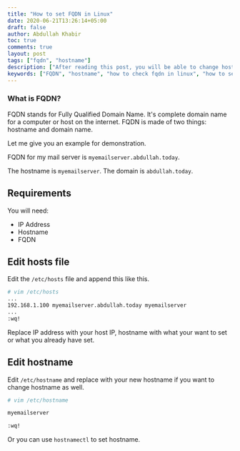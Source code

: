 ```yaml
---
title: "How to set FQDN in Linux"
date: 2020-06-21T13:26:14+05:00
draft: false
author: Abdullah Khabir
toc: true
comments: true
layout: post
tags: ["fqdn", "hostname"]
description: ["After reading this post, you will be able to change hostname and FQDN in linux"]
keywords: ["FQDN", "hostname", "how to check fqdn in linux", "how to set domain name in redhat linux 7", "how to set domain name in linux", "how to set domain name in linux centos 7", "ubuntu 18 04 set fqdn", "ubuntu 20 04 set fqdn", "hostnamectl fqdn", "ubuntu 20 04 set domain name", "hostname fqdn windows", "ubuntu 18.04 fully qualified domain name", "change fqdn windows server 2016", "digitalocean fqdn", "how to create fqdn in windows server 2016", "hostname: the specified hostname is invalid", "fqdn ubuntu 16", "how to add fqdn in ubuntu", "how to setup fqdn", "set full hostname", "raspbian set fqdn", "linux set hostname centos 7", "how to change hostname in linux redhat 7", "hostnamectl set hostname", "how to change hostname in linux redhat 6", "linux change hostname without reboot", "how to change localhost name in linux", "linux change hostname debian", "change hostname windows", "how to change hostname in linux redhat 6", "how to change hostname in linux redhat 7", "linux change hostname centos", "how to change hostname in oracle linux", "change hostname fedora", "how to change hostname in kali linux", "linux change hostname without reboot", "ubuntu get hostname command-line", "ubuntu 20.04 change hostname", "ubuntu change username", "linux change hostname centos 7", "linux set-hostname centos 7", "you must be root to change the host name", "linux change hostname ubuntu", "how to change hostname in suse linux", "ubuntu change hostname permanently", "ubuntu 16 change hostname", "ubuntu 14.04 how to change hostname", "wsl change hostname", "how to change localhost name in linux", "set hostname variable linux", "how to change hostname in linux redhat 6", "how to change hostname in linux redhat 7", "linux change hostname centos", "how to change hostname in oracle linux", "change hostname fedora", "how to change hostname in kali linux", "linux change hostname without reboot", "ubuntu get hostname command-line", "ubuntu 20.04 change hostname", "ubuntu change username", "linux change hostname centos 7", "linux set-hostname centos 7", "you must be root to change the host name", "linux change hostname ubuntu", "how to change hostname in suse linux", "ubuntu change hostname permanently", "ubuntu 16 change hostname", "ubuntu 14.04 how to change hostname", "wsl change hostname", "how to change localhost name in linux", "set hostname variable linux" ]
---
```


### What is FQDN?

FQDN stands for Fully Qualified Domain Name. 
It's complete domain name for a computer or host on the internet.
FQDN is made of two things:
hostname and domain name.

Let me give you an example for demonstration.

FQDN for my mail server is `myemailserver.abdullah.today`.

The hostname is `myemailserver`.
The domain is `abdullah.today`.

## Requirements

You will need:

* IP Address
* Hostname
* FQDN

## Edit hosts file

Edit the `/etc/hosts` file and append this like this.

```bash
# vim /etc/hosts
...
192.168.1.100 myemailserver.abdullah.today myemailserver
...
:wq!
```

Replace IP address with your host IP, hostname with what your want to set or what you already have set.

## Edit hostname

Edit `/etc/hostname` and replace with your new hostname if you want to change
hostname as well.

```bash
# vim /etc/hostname

myemailserver

:wq!
```

Or you can use `hostnamectl` to set hostname.
